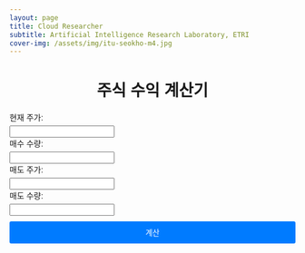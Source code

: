 ```yaml
---
layout: page
title: Cloud Researcher
subtitle: Artificial Intelligence Research Laboratory, ETRI
cover-img: /assets/img/itu-seokho-m4.jpg
---
```


<!DOCTYPE html>
<html>
<head>
  <title>주식 수익 계산기</title>
  <style>
    body {
      font-family: Arial, sans-serif;
    }
    
    .container {
      max-width: 400px;
      margin: 0 auto;
      padding: 20px;
      background-color: #f7f7f7;
      border-radius: 5px;
      box-shadow: 0 2px 5px rgba(0, 0, 0, 0.1);
    }

    h1 {
      text-align: center;
    }

    .input-group {
      margin-bottom: 10px;
    }

    label {
      display: block;
      margin-bottom: 5px;
    }

    input[type="number"] {
      width: 100%;
      padding: 5px;
      border: 1px solid #ccc;
      border-radius: 3px;
    }

    button {
      display: block;
      width: 100%;
      padding: 10px;
      margin-top: 10px;
      background-color: #007bff;
      color: #fff;
      border: none;
      border-radius: 3px;
      cursor: pointer;
    }

    #resultContainer {
      margin-top: 20px;
    }

    #totalReturn, #totalProfit {
      font-weight: bold;
    }
  </style>
</head>
<body>
  <div class="container">
    <h1>주식 수익 계산기</h1>
    <div>
      <label for="currentPrice">현재 주가:</label>
      <input type="number" id="currentPrice" required>
    </div>
    <div>
      <label for="buyQuantity">매수 수량:</label>
      <input type="number" id="buyQuantity" required>
    </div>
    <div>
      <label for="sellPrice">매도 주가:</label>
      <input type="number" id="sellPrice" required>
    </div>
    <div>
      <label for="sellQuantity">매도 수량:</label>
      <input type="number" id="sellQuantity" required>
    </div>
    <button onclick="calculate()">계산</button>
    <div id="resultContainer"></div>
  </div>

  <script>
    function calculate() {
      var currentPrice = parseFloat(document.getElementById('currentPrice').value);
      var buyQuantity = parseFloat(document.getElementById('buyQuantity').value);
      var sellPrice = parseFloat(document.getElementById('sellPrice').value);
      var sellQuantity = parseFloat(document.getElementById('sellQuantity').value);

      var totalReturn = ((sellPrice - currentPrice) / currentPrice) * 100;
      var totalProfit = (sellPrice - currentPrice) * sellQuantity;

      var resultContainer = document.getElementById('resultContainer');
      resultContainer.innerHTML = '';
      
      var totalReturnText = document.createElement('p');
      totalReturnText.textContent = '총 수익률: ' + totalReturn.toFixed(2) + '%';
      resultContainer.appendChild(totalReturnText);

      var totalProfitText = document.createElement('p');
      totalProfitText.textContent = '총 수익 가격: ' + totalProfit.toFixed(2);
      resultContainer.appendChild(totalProfitText);
    }
  </script>
</body>
</html>


